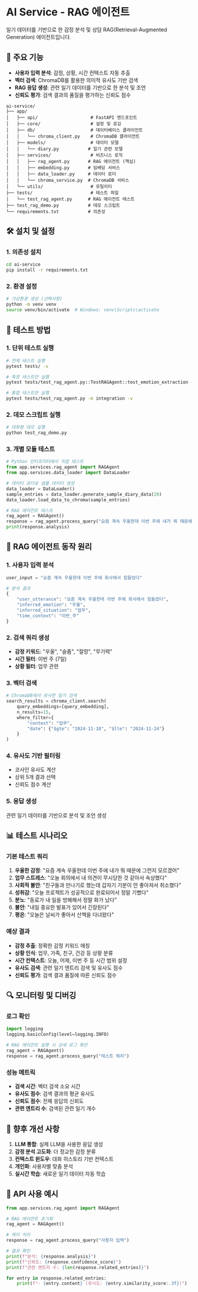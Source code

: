 # AI Service - RAG 에이전트

일기 데이터를 기반으로 한 감정 분석 및 상담 RAG(Retrieval-Augmented Generation) 에이전트입니다.

## 🚀 주요 기능

- **사용자 입력 분석**: 감정, 상황, 시간 컨텍스트 자동 추출
- **벡터 검색**: ChromaDB를 활용한 의미적 유사도 기반 검색
- **RAG 응답 생성**: 관련 일기 데이터를 기반으로 한 분석 및 조언
- **신뢰도 평가**: 검색 결과의 품질을 평가하는 신뢰도 점수

```
ai-service/
├── app/
│   ├── api/                    # FastAPI 엔드포인트
│   ├── core/                   # 설정 및 로깅
│   ├── db/                     # 데이터베이스 클라이언트
│   │   └── chroma_client.py    # ChromaDB 클라이언트
│   ├── models/                 # 데이터 모델
│   │   └── diary.py           # 일기 관련 모델
│   ├── services/               # 비즈니스 로직
│   │   ├── rag_agent.py       # RAG 에이전트 (핵심)
│   │   ├── embedding.py       # 임베딩 서비스
│   │   ├── data_loader.py     # 데이터 로더
│   │   └── chroma_service.py  # ChromaDB 서비스
│   └── utils/                  # 유틸리티
├── tests/                      # 테스트 파일
│   └── test_rag_agent.py      # RAG 에이전트 테스트
├── test_rag_demo.py           # 데모 스크립트
└── requirements.txt           # 의존성
```

## 🛠️ 설치 및 설정

### 1. 의존성 설치

```bash
cd ai-service
pip install -r requirements.txt
```

### 2. 환경 설정

```bash
# 가상환경 생성 (선택사항)
python -m venv venv
source venv/bin/activate  # Windows: venv\Scripts\activate
```

## 🧪 테스트 방법

### 1. 단위 테스트 실행

```bash
# 전체 테스트 실행
pytest tests/ -v

# 특정 테스트만 실행
pytest tests/test_rag_agent.py::TestRAGAgent::test_emotion_extraction -v

# 통합 테스트만 실행
pytest tests/test_rag_agent.py -m integration -v
```

### 2. 데모 스크립트 실행

```bash
# 대화형 데모 실행
python test_rag_demo.py
```

### 3. 개별 모듈 테스트

```python
# Python 인터프리터에서 직접 테스트
from app.services.rag_agent import RAGAgent
from app.services.data_loader import DataLoader

# 데이터 로더로 샘플 데이터 생성
data_loader = DataLoader()
sample_entries = data_loader.generate_sample_diary_data(20)
data_loader.load_data_to_chroma(sample_entries)

# RAG 에이전트 테스트
rag_agent = RAGAgent()
response = rag_agent.process_query("요즘 계속 우울한데 이번 주에 내가 뭐 때문에 그런지 모르겠어")
print(response.analysis)
```

## 🔧 RAG 에이전트 동작 원리

### 1. 사용자 입력 분석

```python
user_input = "요즘 계속 우울한데 이번 주에 회사에서 힘들었다"

# 분석 결과
{
    "user_utterance": "요즘 계속 우울한데 이번 주에 회사에서 힘들었다",
    "inferred_emotion": "우울",
    "inferred_situation": "업무", 
    "time_context": "이번_주"
}
```

### 2. 검색 쿼리 생성

- **감정 키워드**: "우울", "슬픔", "절망", "무기력"
- **시간 필터**: 이번 주 (7일)
- **상황 필터**: 업무 관련

### 3. 벡터 검색

```python
# ChromaDB에서 유사한 일기 검색
search_results = chroma_client.search(
    query_embeddings=[query_embedding],
    n_results=15,
    where_filter={
        "context": "업무",
        "date": {"$gte": "2024-11-18", "$lte": "2024-11-24"}
    }
)
```

### 4. 유사도 기반 필터링

- 코사인 유사도 계산
- 상위 5개 결과 선택
- 신뢰도 점수 계산

### 5. 응답 생성

관련 일기 데이터를 기반으로 분석 및 조언 생성

## 📊 테스트 시나리오

### 기본 테스트 쿼리

1. **우울한 감정**: "요즘 계속 우울한데 이번 주에 내가 뭐 때문에 그런지 모르겠어"
2. **업무 스트레스**: "오늘 회의에서 내 의견이 무시당한 것 같아서 속상했다"
3. **사회적 불안**: "친구들과 만나기로 했는데 갑자기 기분이 안 좋아져서 취소했다"
4. **성취감**: "오늘 프로젝트가 성공적으로 완료되어서 정말 기뻤다"
5. **분노**: "동료가 내 일을 방해해서 정말 화가 났다"
6. **불안**: "내일 중요한 발표가 있어서 긴장된다"
7. **평온**: "오늘은 날씨가 좋아서 산책을 다녀왔다"

### 예상 결과

- **감정 추출**: 정확한 감정 키워드 매칭
- **상황 인식**: 업무, 가족, 친구, 건강 등 상황 분류
- **시간 컨텍스트**: 오늘, 어제, 이번 주 등 시간 범위 설정
- **유사도 검색**: 관련 일기 엔트리 검색 및 유사도 점수
- **신뢰도 평가**: 검색 결과 품질에 따른 신뢰도 점수

## 🔍 모니터링 및 디버깅

### 로그 확인

```python
import logging
logging.basicConfig(level=logging.INFO)

# RAG 에이전트 실행 시 상세 로그 확인
rag_agent = RAGAgent()
response = rag_agent.process_query("테스트 쿼리")
```

### 성능 메트릭

- **검색 시간**: 벡터 검색 소요 시간
- **유사도 점수**: 검색 결과의 평균 유사도
- **신뢰도 점수**: 전체 응답의 신뢰도
- **관련 엔트리 수**: 검색된 관련 일기 개수

## 🚀 향후 개선 사항

1. **LLM 통합**: 실제 LLM을 사용한 응답 생성
2. **감정 분석 고도화**: 더 정교한 감정 분류
3. **컨텍스트 윈도우**: 대화 히스토리 기반 컨텍스트
4. **개인화**: 사용자별 맞춤 분석
5. **실시간 학습**: 새로운 일기 데이터 자동 학습

## 📝 API 사용 예시

```python
from app.services.rag_agent import RAGAgent

# RAG 에이전트 초기화
rag_agent = RAGAgent()

# 쿼리 처리
response = rag_agent.process_query("사용자 입력")

# 결과 확인
print(f"분석: {response.analysis}")
print(f"신뢰도: {response.confidence_score}")
print(f"관련 엔트리 수: {len(response.related_entries)}")

for entry in response.related_entries:
    print(f"- {entry.content} (유사도: {entry.similarity_score:.3f})")
```